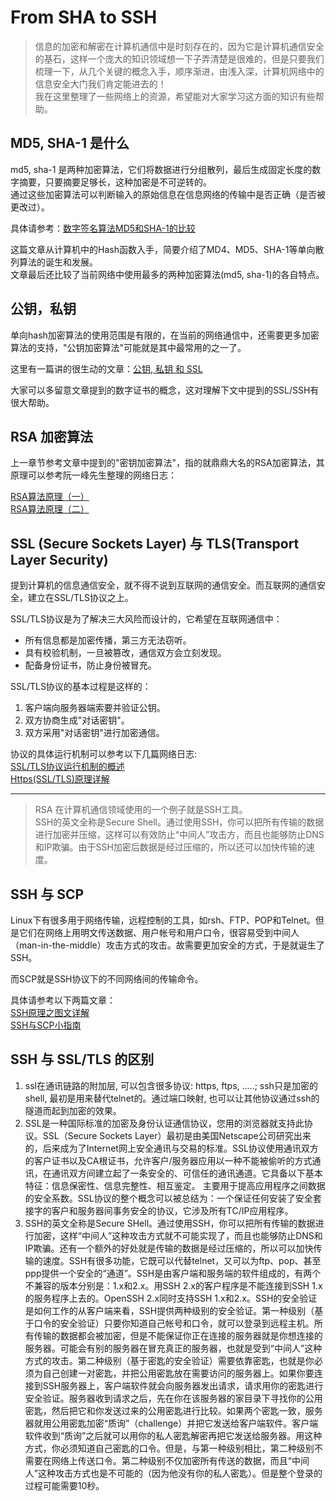 # From SHA to SSH
<!--toc-->
> 信息的加密和解密在计算机通信中是时刻存在的，因为它是计算机通信安全的基石，这样一个庞大的知识领域想一下子弄清楚是很难的，但是只要我们梳理一下，从几个关键的概念入手，顺序渐进，由浅入深，计算机网络中的信息安全大门我们肯定能进去的！   
> 我在这里整理了一些网络上的资源，希望能对大家学习这方面的知识有些帮助。

## MD5, SHA-1 是什么
md5, sha-1 是两种加密算法，它们将数据进行分组散列，最后生成固定长度的数字摘要，只要摘要足够长，这种加密是不可逆转的。  
通过这些加密算法可以判断输入的原始信息在信息网络的传输中是否正确（是否被更改过）。

具体请参考：[数字签名算法MD5和SHA-1的比较](http://stark-summer.iteye.com/blog/1313884)   

这篇文章从计算机中的Hash函数入手，简要介绍了MD4、MD5、SHA-1等单向散列算法的诞生和发展。  
文章最后还比较了当前网络中使用最多的两种加密算法(md5, sha-1)的各自特点。

## 公钥，私钥
单向hash加密算法的使用范围是有限的，在当前的网络通信中，还需要更多加密算法的支持，"公钥加密算法"可能就是其中最常用的之一了。

这里有一篇讲的很生动的文章：[公钥, 私钥 和 SSL](http://chenling1018.blog.163.com/blog/static/1480254201058112410789/)  

大家可以多留意文章提到的数字证书的概念，这对理解下文中提到的SSL/SSH有很大帮助。


## RSA 加密算法
上一章节参考文章中提到的"密钥加密算法"，指的就鼎鼎大名的RSA加密算法，其原理可以参考阮一峰先生整理的网络日志：

[RSA算法原理（一）](http://www.ruanyifeng.com/blog/2013/06/rsa_algorithm_part_one.html)  
[RSA算法原理（二）](http://www.ruanyifeng.com/blog/2013/07/rsa_algorithm_part_two.html)

## SSL (Secure Sockets Layer) 与  TLS(Transport Layer Security)
提到计算机的信息通信安全，就不得不说到互联网的通信安全。而互联网的通信安全，建立在SSL/TLS协议之上。

SSL/TLS协议是为了解决三大风险而设计的，它希望在互联网通信中： 

- 所有信息都是加密传播，第三方无法窃听。
- 具有校验机制，一旦被篡改，通信双方会立刻发现。
- 配备身份证书，防止身份被冒充。

SSL/TLS协议的基本过程是这样的： 

1. 客户端向服务器端索要并验证公钥。
2. 双方协商生成"对话密钥"。
3. 双方采用"对话密钥"进行加密通信。

协议的具体运行机制可以参考以下几篇网络日志:  
[SSL/TLS协议运行机制的概述](http://www.ruanyifeng.com/blog/2014/02/ssl_tls.html)  
[Https(SSL/TLS)原理详解](http://www.fenesky.com/blog/2014/07/19/how-https-works.html)

---
> RSA 在计算机通信领域使用的一个例子就是SSH工具。  
> SSH的英文全称是Secure Shell。通过使用SSH，你可以把所有传输的数据进行加密并压缩，这样可以有效防止“中间人”攻击方，而且也能够防止DNS和IP欺骗。由于SSH加密后数据是经过压缩的，所以还可以加快传输的速度。

## SSH 与 SCP
Linux下有很多用于网络传输，远程控制的工具，如rsh、FTP、POP和Telnet。但是它们在网络上用明文传送数据、用户帐号和用户口令，很容易受到中间人（man-in-the-middle）攻击方式的攻击。故需要更加安全的方式，于是就诞生了SSH。

而SCP就是SSH协议下的不同网络间的传输命令。

具体请参考以下两篇文章：  
[SSH原理之图文详解](http://forlinux.blog.51cto.com/8001278/1352900)  
[SSH与SCP小指南](http://www.cnblogs.com/beginman/p/3757160.html)

## SSH 与 SSL/TLS 的区别

1. ssl在通讯链路的附加层, 可以包含很多协议: https, ftps, .....; ssh只是加密的shell, 最初是用来替代telnet的。通过端口映射, 也可以让其他协议通过ssh的隧道而起到加密的效果。
2. SSL是一种国际标准的加密及身份认证通信协议，您用的浏览器就支持此协议。SSL（Secure Sockets Layer）最初是由美国Netscape公司研究出来的，后来成为了Internet网上安全通讯与交易的标准。SSL协议使用通讯双方的客户证书以及CA根证书，允许客户/服务器应用以一种不能被偷听的方式通讯，在通讯双方间建立起了一条安全的、可信任的通讯通道。它具备以下基本特征：信息保密性、信息完整性、相互鉴定。 主要用于提高应用程序之间数据的安全系数。SSL协议的整个概念可以被总结为：一个保证任何安装了安全套接字的客户和服务器间事务安全的协议，它涉及所有TC/IP应用程序。
3. SSH的英文全称是Secure SHell。通过使用SSH，你可以把所有传输的数据进行加密，这样“中间人”这种攻击方式就不可能实现了，而且也能够防止DNS和IP欺骗。还有一个额外的好处就是传输的数据是经过压缩的，所以可以加快传输的速度。SSH有很多功能，它既可以代替telnet，又可以为ftp、pop、甚至ppp提供一个安全的“通道”。SSH是由客户端和服务端的软件组成的，有两个不兼容的版本分别是：1.x和2.x。用SSH 2.x的客户程序是不能连接到SSH 1.x的服务程序上去的。OpenSSH 2.x同时支持SSH 1.x和2.x。SSH的安全验证是如何工作的从客户端来看，SSH提供两种级别的安全验证。第一种级别（基于口令的安全验证）只要你知道自己帐号和口令，就可以登录到远程主机。所有传输的数据都会被加密，但是不能保证你正在连接的服务器就是你想连接的服务器。可能会有别的服务器在冒充真正的服务器，也就是受到“中间人”这种方式的攻击。第二种级别（基于密匙的安全验证）需要依靠密匙，也就是你必须为自己创建一对密匙，并把公用密匙放在需要访问的服务器上。如果你要连接到SSH服务器上，客户端软件就会向服务器发出请求，请求用你的密匙进行安全验证。服务器收到请求之后，先在你在该服务器的家目录下寻找你的公用密匙，然后把它和你发送过来的公用密匙进行比较。如果两个密匙一致，服务器就用公用密匙加密“质询”（challenge）并把它发送给客户端软件。客户端软件收到“质询”之后就可以用你的私人密匙解密再把它发送给服务器。用这种方式，你必须知道自己密匙的口令。但是，与第一种级别相比，第二种级别不需要在网络上传送口令。第二种级别不仅加密所有传送的数据，而且“中间人”这种攻击方式也是不可能的（因为他没有你的私人密匙）。但是整个登录的过程可能需要10秒。
